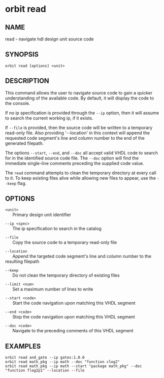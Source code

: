 # __orbit read__

## __NAME__

read - navigate hdl design unit source code

## __SYNOPSIS__

```
orbit read [options] <unit>
```

## __DESCRIPTION__

This command allows the user to navigate source code to gain a quicker
understanding of the available code. By default, it will display the code to the
console.

If no ip specification is provided through the `--ip` option, then it will
assume to search the current working ip, if it exists.

If `--file` is provided, then the source code will be written to a temporary
read-only file. Also providing '--location' in this context will append the
requested code segment's line and column number to the end of the generated
filepath.

The options `--start`, `--end`, and `--doc` all accept valid VHDL code to
search for in the identified source code file. The `--doc` option will find the
immediate single-line comments preceding the supplied code value.

The `read` command attempts to clean the temporary directory at every call to
it. To keep existing files alive while allowing new files to appear, use the
`--keep` flag.

## __OPTIONS__

`<unit>`  
      Primary design unit identifier

`--ip <spec>`  
      The ip specification to search in the catalog

`--file`  
      Copy the source code to a temporary read-only file

`--location`  
      Append the targeted code segment's line and column number to the resulting filepath 

`--keep`  
      Do not clean the temporary directory of existing files

`--limit <num>`  
      Set a maximum number of lines to write

`--start <code>`  
      Start the code navigation upon matching this VHDL segment

`--end <code>`  
      Stop the code navigation upon matching this VHDL segment

`--doc <code>`  
      Navigate to the preceding comments of this VHDL segment

## __EXAMPLES__

```
orbit read and_gate --ip gates:1.0.0
orbit read math_pkg --ip math --doc "function clog2"
orbit read math_pkg --ip math --start "package math_pkg" --doc "function flog2p1" --location --file
```

